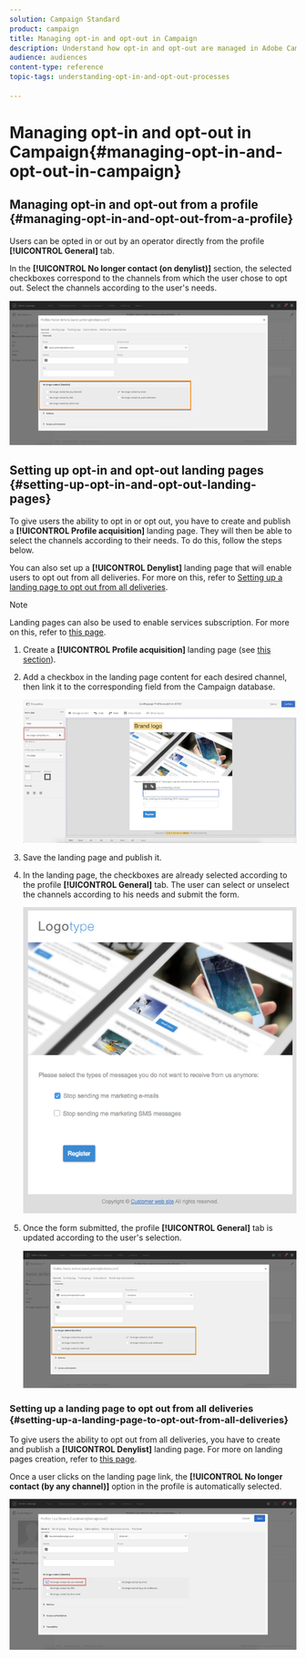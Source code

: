 ```yaml
---
solution: Campaign Standard
product: campaign
title: Managing opt-in and opt-out in Campaign
description: Understand how opt-in and opt-out are managed in Adobe Campaign.
audience: audiences
content-type: reference
topic-tags: understanding-opt-in-and-opt-out-processes

---
```


# Managing opt-in and opt-out in Campaign{#managing-opt-in-and-opt-out-in-campaign}

## Managing opt-in and opt-out from a profile {#managing-opt-in-and-opt-out-from-a-profile}

Users can be opted in or out by an operator directly from the profile **[!UICONTROL General]** tab.

In the **[!UICONTROL No longer contact (on denylist)]** section, the selected checkboxes correspond to the channels from which the user chose to opt out. Select the channels according to the user's needs.

![](assets/optin_landingpage_3.png)

## Setting up opt-in and opt-out landing pages {#setting-up-opt-in-and-opt-out-landing-pages}

To give users the ability to opt in or opt out, you have to create and publish a **[!UICONTROL Profile acquisition]** landing page. They will then be able to select the channels according to their needs. To do this, follow the steps below.

You can also set up a **[!UICONTROL Denylist]** landing page that will enable users to opt out from all deliveries. For more on this, refer to [Setting up a landing page to opt out from all deliveries](#setting-up-a-landing-page-to-opt-out-from-all-deliveries).

>[!NOTE]
>
>Landing pages can also be used to enable services subscription. For more on this, refer to [this page](../../channels/using/configuring-landing-page.md#linking-a-landing-page-to-a-service).

1. Create a **[!UICONTROL Profile acquisition]** landing page (see [this section](../../channels/using/getting-started-with-landing-pages.md)).
1. Add a checkbox in the landing page content for each desired channel, then link it to the corresponding field from the Campaign database.

   ![](assets/optin_landingpage_1.png)

1. Save the landing page and publish it.
1. In the landing page, the checkboxes are already selected according to the profile **[!UICONTROL General]** tab. The user can select or unselect the channels according to his needs and submit the form.

   ![](assets/optin_landingpage_2.png)

1. Once the form submitted, the profile **[!UICONTROL General]** tab is updated according to the user's selection.

   ![](assets/optin_landingpage_3.png)

### Setting up a landing page to opt out from all deliveries {#setting-up-a-landing-page-to-opt-out-from-all-deliveries}

To give users the ability to opt out from all deliveries, you have to create and publish a **[!UICONTROL Denylist]** landing page. For more on landing pages creation, refer to [this page](../../channels/using/getting-started-with-landing-pages.md).

Once a user clicks on the landing page link, the **[!UICONTROL No longer contact (by any channel)]** option in the profile is automatically selected.

![](assets/blocklisting_allchannels.png)

